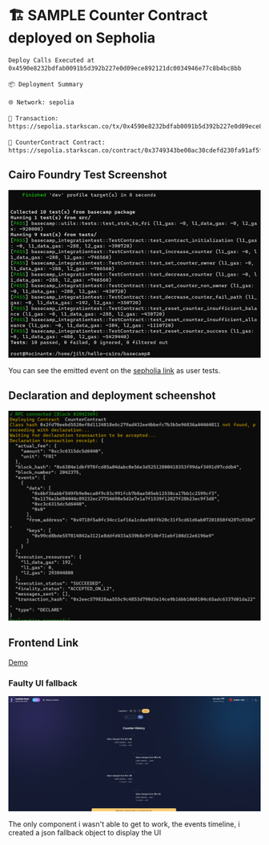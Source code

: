 # 🏗 SAMPLE Counter Contract deployed on Sepholia

```Contract Deployed at  0x3749343be00ac30cdefd230fa91af5fc3734b71af3aecf39a68cc600ee135e2
Deploy Calls Executed at  0x4590e8232bdfab0091b5d392b227e0d09ece892121dc0034946e77c8b4bc8bb

📦 Deployment Summary

🌐 Network: sepolia

🔗 Transaction:
https://sepolia.starkscan.co/tx/0x4590e8232bdfab0091b5d392b227e0d09ece892121dc0034946e77c8b4bc8bb

📄 CounterContract Contract:
https://sepolia.starkscan.co/contract/0x3749343be00ac30cdefd230fa91af5fc3734b71af3aecf39a68cc600ee135e2
```
## Cairo Foundry Test Screenshot

![Foundry-tests](https://github.com/jilt/starknet-dev-basecamp-counter/blob/main/Screenshot.png?raw=true)

You can see the emitted event on the [sepholia link](https://sepolia.starkscan.co/contract/0x3749343be00ac30cdefd230fa91af5fc3734b71af3aecf39a68cc600ee135e2
) as user tests.

## Declaration and deployment scheenshot

![Deploy-sepholia](https://github.com/jilt/starknet-dev-basecamp-counter/blob/main/Screenshot-deploy.png?raw=true)

## Frontend Link

[Demo](https://stark-scaff.vercel.app/)

### Faulty UI fallback

![timeline](https://github.com/jilt/starknet-dev-basecamp-counter/blob/main/Screenshot-fail.png?raw=true)

The only component i wasn't able to get to work, the events timeline, i created a json fallback object to display the UI
